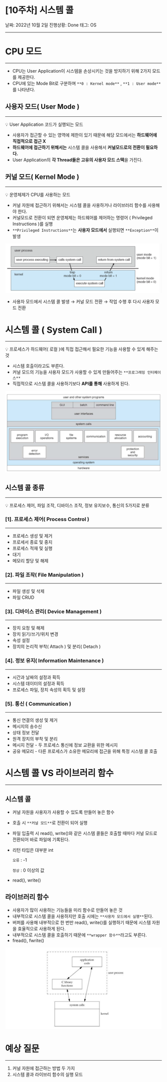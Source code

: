 # [10주차] 시스템 콜

날짜: 2022년 10월 2일
진행상황: Done
태그: OS

---

# CPU 모드

---

- CPU는 User Application이 시스템을 손상시키는 것을 방지하기 위해 2가지 모드를 제공한다.
- CPU에 있는 Mode Bit로 구분하며 `**0 : Kernel mode**` , `**1 : User mode**` 를 나타낸다.

## 사용자 모드( User Mode )

---

<aside>
💡 User Application 코드가 실행되는 모드

</aside>

- 사용자가 접근할 수 있는 영역에 제한이 있기 때문에 해당 모드에서는 **하드웨어에 직접적으로 접근 X**
- **하드웨어에 접근하기 위해서는** 시스템 콜을 사용해서 **커널모드로의 전환이 필요하다.**
- User Application의 **각 Thread들은 고유의 사용자 모드 스택**을 가진다.

## 커널 모드( Kernel Mode )

---

<aside>
💡 운영체제가 CPU를 사용하는 모드

</aside>

- 커널 자원에 접근하기 위해서는 시스템 콜을 사용하거나 라이브러리 함수를 사용해야 한다.
- 커널모드로 전환이 되면 운영체제는 하드웨어를 제어하는 명령어 ( Privileged Instructions )를 실행
- `**Privileged Instructions**`는 **사용자 모드에서** 실행되면 `**Exception**`이 발생

![Untitled](../assets/week10_2_1.png)

- 사용자 모드에서 시스템 콜 발생 → 커널 모드 전환 → 작업 수행 후 다시 사용자 모드 전환

# 시스템 콜 ( System Call )

---

<aside>
💡 프로세스가 하드웨어( 로컬 )에 직접 접근해서 필요한 기능을 사용할 수 있게 해주는 것

</aside>

- 시스템 호출이라고도 부른다.
- 커널 모드의 기능을 사용자 모드가 사용할 수 있게 만들어주는 `**프로그래밍 인터페이스**`
- 직접적으로 시스템 콜을 사용하기보다 **API를 통해** 사용하게 된다.

![Untitled](../assets/week10_2_2.png)

## 시스템 콜 종류

---

<aside>
💡 프로세스 제어, 파일 조작, 디바이스 조작, 정보 유지보수, 통신의 5가지로 분류

</aside>

### [1]. 프로세스 제어( Process Control )

---

- 프로세스 생성 및 제거
- 프로세서 종료 및 중지
- 프로세스 적재 및 실행
- 대기
- 메모리 할당 및 해제

### [2]. 파일 조작( File Manipulation )

---

- 파일 생성 및 삭제
- 파일 CRUD

### [3]. 디바이스 관리( Device Management )

---

- 장치 요청 및 해제
- 장치 읽기/쓰기/위치 변경
- 속성 설정
- 장치의 논리적 부착( Attach ) 및 분리( Detach )

### [4]. 정보 유지( Information Maintenance )

---

- 시간과 날짜의 설정과 획득
- 시스템 데이터의 설정과 획득
- 프로세스 파일, 장치 속성의 획득 및 설정

### [5]. 통신 ( Communication )

---

- 통신 연결의 생성 및 제거
- 메시지의 송수신
- 상태 정보 전달
- 원격 장치의 부착 및 분리
- 메시지 전달 - 두 프로세스 통신에 정보 교환을 위한 메시지
- 공유 메모리 - 다른 프로세스가 소유한 메모리에 접근을 위해 특정 시스템 콜 호출

# 시스템 콜 VS 라이브러리 함수

---

## 시스템 콜

- 커널 자원을 사용자가 사용할 수 있도록 만들어 놓은 함수
- 호출 시 `**커널 모드**`로 전환이 되어 실행
- 파일 입출력 시 read(), write()와 같은 시스템 콜들은 호출할 때마다 커널 모드로 전환되어 바로 파일에 기록된다.
- 리턴 타입은 대부분 int
    
    `오류` : -1
    
    `정상` : 0 이상의 값
    
- read(), write()

## 라이브러리 함수

- 사용자가 많이 사용하는 기능들을 미리 함수로 만들어 놓은 것
- 내부적으로 시스템 콜을 사용하지만 호출 시에는 `**사용자 모드에서 실행**`된다.
- 버퍼를 사용해 내부적으로 한 번만 read(), write()를 실행하기 때문에 시스템 자원을 효율적으로 사용하게 된다.
- 내부적으로 시스템 콜을 호출하기 때문에 `**wrapper 함수**`라고도 부른다.
- fread(), fwrite()

![Untitled](../assets/week10_2_3.png)

# 예상 질문

---

1. 커널 자원에 접근하는 방법 두 가지
2. 시스템 콜과 라이브리 함수의 실행 모드